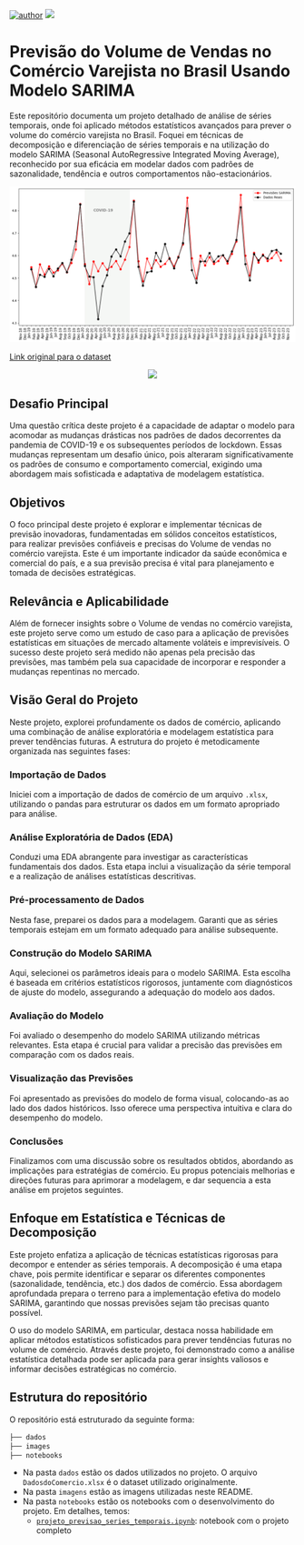 [![author](https://img.shields.io/badge/Author-Felipe&nbsp;Borges-red.svg)](https://www.linkedin.com/in/felipe-borges-45400415b/)
[![](https://img.shields.io/badge/Python-3.11+-blue.svg)](https://www.python.org/)


# Previsão do Volume de Vendas no Comércio Varejista no Brasil Usando Modelo SARIMA

Este repositório documenta um projeto detalhado de análise de séries temporais, onde foi aplicado métodos estatísticos avançados para prever o volume do comércio varejista no Brasil. Foquei em técnicas de decomposição e diferenciação de séries temporais e na utilização do modelo SARIMA (Seasonal AutoRegressive Integrated Moving Average), reconhecido por sua eficácia em modelar dados com padrões de sazonalidade, tendência e outros comportamentos não-estacionários.

![previsao_sarima](Images/grafico_imagem_walk_forward.png)

[Link original para o dataset](https://www.ibge.gov.br/estatisticas/economicas/comercio/9227-pesquisa-mensal-de-comercio.html)

<p align="center"> 
  <a href="https://www.linkedin.com/in/felipe-borges-45400415b/" target="_blank"><img src="https://img.shields.io/badge/-LinkedIn-%230077B5?style=for-the-badge&logo=linkedin&logoColor=white" target="_blank"></a> 
</p>

## Desafio Principal
Uma questão crítica deste projeto é a capacidade de adaptar o modelo para acomodar as mudanças drásticas nos padrões de dados decorrentes da pandemia de COVID-19 e os subsequentes períodos de lockdown. Essas mudanças representam um desafio único, pois alteraram significativamente os padrões de consumo e comportamento comercial, exigindo uma abordagem mais sofisticada e adaptativa de modelagem estatística.

## Objetivos 
O foco principal deste projeto é explorar e implementar técnicas de previsão inovadoras, fundamentadas em sólidos conceitos estatísticos, para realizar previsões confiáveis e precisas do Volume de vendas no comércio varejista. Este é um importante indicador da saúde econômica e comercial do país, e a sua previsão precisa é vital para planejamento e tomada de decisões estratégicas.

## Relevância e Aplicabilidade 
Além de fornecer insights sobre o Volume de vendas no comércio varejista, este projeto serve como um estudo de caso para a aplicação de previsões estatísticas em situações de mercado altamente voláteis e imprevisíveis. O sucesso deste projeto será medido não apenas pela precisão das previsões, mas também pela sua capacidade de incorporar e responder a mudanças repentinas no mercado.

## Visão Geral do Projeto

Neste projeto, explorei profundamente os dados de comércio, aplicando uma combinação de análise exploratória e modelagem estatística para prever tendências futuras. A estrutura do projeto é metodicamente organizada nas seguintes fases:

### Importação de Dados
Iniciei com a importação de dados de comércio de um arquivo `.xlsx`, utilizando o pandas para estruturar os dados em um formato apropriado para análise.

### Análise Exploratória de Dados (EDA)
Conduzi uma EDA abrangente para investigar as características fundamentais dos dados. Esta etapa inclui a visualização da série temporal e a realização de análises estatísticas descritivas.

### Pré-processamento de Dados
Nesta fase, preparei os dados para a modelagem. Garanti que as séries temporais estejam em um formato adequado para análise subsequente.

### Construção do Modelo SARIMA
Aqui, selecionei os parâmetros ideais para o modelo SARIMA. Esta escolha é baseada em critérios estatísticos rigorosos, juntamente com diagnósticos de ajuste do modelo, assegurando a adequação do modelo aos dados.

### Avaliação do Modelo
Foi avaliado o desempenho do modelo SARIMA utilizando métricas relevantes. Esta etapa é crucial para validar a precisão das previsões em comparação com os dados reais.

### Visualização das Previsões  
Foi apresentado as previsões do modelo de forma visual, colocando-as ao lado dos dados históricos. Isso oferece uma perspectiva intuitiva e clara do desempenho do modelo.

### Conclusões   
Finalizamos com uma discussão sobre os resultados obtidos, abordando as implicações para estratégias de comércio. Eu propus potenciais melhorias e direções futuras para aprimorar a modelagem, e dar sequencia a esta análise em projetos seguintes.


## Enfoque em Estatística e Técnicas de Decomposição  

Este projeto enfatiza a aplicação de técnicas estatísticas rigorosas para decompor e entender as séries temporais. A decomposição é uma etapa chave, pois permite identificar e separar os diferentes componentes (sazonalidade, tendência, etc.) dos dados de comércio. Essa abordagem aprofundada prepara o terreno para a implementação efetiva do modelo SARIMA, garantindo que nossas previsões sejam tão precisas quanto possível.  

O uso do modelo SARIMA, em particular, destaca nossa habilidade em aplicar métodos estatísticos sofisticados para prever tendências futuras no volume de comércio. Através deste projeto, foi demonstrado como a análise estatística detalhada pode ser aplicada para gerar insights valiosos e informar decisões estratégicas no comércio.  


## Estrutura do repositório

O repositório está estruturado da seguinte forma:

```
├── dados
├── images
├── notebooks

```

- Na pasta `dados` estão os dados utilizados no projeto. O arquivo `DadosdoComercio.xlsx` é o dataset utilizado originalmente. 
- Na pasta `imagens` estão as imagens utilizadas neste README.
- Na pasta `notebooks` estão os notebooks com o desenvolvimento do projeto. Em detalhes, temos:
  - [`projeto_previsao_series_temporais.ipynb`](notebooks/projeto_previsao_series_temporais.ipynb): notebook com o projeto completo
 
